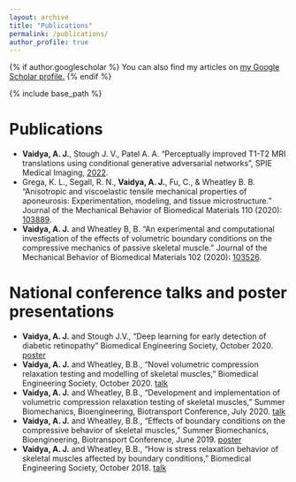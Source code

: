 ```yaml
---
layout: archive
title: "Publications"
permalink: /publications/
author_profile: true
---
```


{% if author.googlescholar %}
  You can also find my articles on <u><a href="https://scholar.google.com/citations?user=4Z2Qu_YAAAAJ&hl=en">my Google Scholar profile</a>.</u>
{% endif %}

{% include base_path %}

Publications
======
- **Vaidya, A. J.**, Stough J. V., Patel A. A. “Perceptually improved T1-T2 MRI translations using conditional generative adversarial networks”, SPIE Medical Imaging, [2022](https://scholar.google.com/citations?view_op=view_citation&hl=en&user=4Z2Qu_YAAAAJ&citation_for_view=4Z2Qu_YAAAAJ:WF5omc3nYNoC).
- Grega, K. L., Segall, R. N., **Vaidya, A. J.**, Fu, C., & Wheatley B. B. “Anisotropic and viscoelastic tensile mechanical properties of aponeurosis: Experimentation, modeling, and tissue microstructure.” Journal of the Mechanical Behavior of Biomedical Materials 110 (2020): [103889](https://scholar.google.com/citations?view_op=view_citation&hl=en&user=4Z2Qu_YAAAAJ&citation_for_view=4Z2Qu_YAAAAJ:u-x6o8ySG0sC).
- **Vaidya, A. J.** and Wheatley B, B. “An experimental and computational investigation of the effects of volumetric boundary conditions on the compressive mechanics of passive skeletal muscle.” Journal of the Mechanical Behavior of Biomedical Materials 102 (2020): [103526](https://scholar.google.com/citations?view_op=view_citation&hl=en&user=4Z2Qu_YAAAAJ&citation_for_view=4Z2Qu_YAAAAJ:u5HHmVD_uO8C).

National conference talks and poster presentations
======
- **Vaidya, A. J.** and Stough J.V., “Deep learning for early detection of diabetic retinopathy” Biomedical Engineering Society, October 2020. [poster](https://osf.io/rz6k3/)
- **Vaidya, A. J.** and Wheatley, B.B., “Novel volumetric compression relaxation testing and modelling of skeletal muscles,” Biomedical Engineering Society, October 2020. [talk](https://osf.io/kmfnt/)
- **Vaidya, A. J.** and Wheatley, B.B., “Development and implementation of volumetric compression relaxation testing of skeletal muscles,” Summer Biomechanics, Bioengineering, Biotransport Conference, July 2020. [talk](https://osf.io/6s48b/)
- **Vaidya, A. J.** and Wheatley, B.B., “Effects of boundary conditions on the compressive behavior of skeletal muscles,” Summer Biomechanics, Bioengineering, Biotransport Conference, June 2019. [poster](https://osf.io/g4nuy/)
- **Vaidya, A. J.** and Wheatley, B.B., “How is stress relaxation behavior of skeletal muscles affected by boundary conditions,” Biomedical Engineering Society, October 2018. [talk](https://osf.io/5a7ph/)